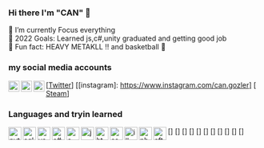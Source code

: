 ### Hi there I'm "CAN" 👋

👀 I’m currently Focus everything <br>
🎯 2022 Goals: Learned js,c#,unity graduated and getting good job <br>
🧰 Fun fact: HEAVY METAKLL !! and basketball 🏀

### my social media accounts

[<img align="left" alt="Cangozler" width="22px" img src="https://img.icons8.com/material-outlined/24/000000/twitter.png"/>[Twitter]]
[<img align="left" alt="Cangozler" width="22px" img src="https://img.icons8.com/ios/16/000000/instagram.png"/>[instagram]: https://www.instagram.com/can.gozler]
[<img align="left" alt="Cangozler" width="22px" img src="https://img.icons8.com/ios/50/000000/steam.png"/>[Steam]]

### Languages and tryin learned 

[<img align="left" alt="python" width="26px" img src="https://img.icons8.com/ios/50/000000/python--v1.png"/>]
[<img align="left" alt="sql" width="26px" img src="https://img.icons8.com/material-rounded/24/000000/sql.png"/>]
[<img align="left" alt="vs" width="26px" img src="https://img.icons8.com/ios-filled/50/000000/visual-basic.png"/>]
[<img align="left" alt="c#" width="26px" img src="https://img.icons8.com/ios/50/000000/c-sharp-logo.png"/>]
[<img align="left" alt="c++" width="26px" img src="https://img.icons8.com/ios-filled/50/000000/c-plus-plus-logo.png"/>]
[<img align="left" alt="js" width="26px" img src="https://img.icons8.com/windows/50/000000/js-squared.png"/>]
[<img align="left" alt="html" width="26px" img src="https://img.icons8.com/material-outlined/24/000000/html.png"/>]
[<img align="left" alt="css" width="26px" img src="https://img.icons8.com/material-outlined/24/000000/css.png"/>]
[<img align="left" alt="illustrator" width="26px" img src="https://img.icons8.com/ios-glyphs/24/000000/adobe-illustrator.png"/>]
[<img align="left" alt="photoshop " width="26px" img src="https://img.icons8.com/material-outlined/24/000000/adobe-photoshop.png"/>]
[<img align="left" alt=" after effects" width="26px" img src="https://img.icons8.com/ios-glyphs/30/000000/adobe-after-effects.png"/>]


[Twitter]: https://twitter.com/Anlam_Filozofu
[Steam]: https://steamcommunity.com/id/TheHonorKnight
